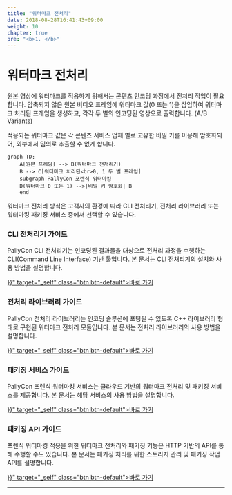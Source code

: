 ```yaml
---
title: "워터마크 전처리"
date: 2018-08-28T16:41:43+09:00
weight: 10
chapter: true
pre: "<b>1. </b>"
---
```


# 워터마크 전처리

원본 영상에 워터마크를 적용하기 위해서는 콘텐츠 인코딩 과정에서 전처리 작업이 필요합니다. 압축되지 않은 원본 비디오 프레임에 워터마크 값(0 또는 1)을 삽입하여 워터마크 처리된 프레임을 생성하고, 각각 두 벌의 인코딩된 영상으로 출력합니다. (A/B Variants)

적용되는 워터마크 값은 각 콘텐츠 서비스 업체 별로 고유한 비밀 키를 이용해 암호화되어, 외부에서 임의로 추출할 수 없게 합니다.

```mermaid
graph TD;
    A[원본 프레임] --> B(워터마크 전처리기)
    B --> C[워터마크 처리된<br>0, 1 두 벌 프레임]
    subgraph PallyCon 포렌식 워터마킹
    D(워터마크 0 또는 1) -->|비밀 키 암호화| B
    end
```

워터마크 전처리 방식은 고객사의 환경에 따라 CLI 전처리기, 전처리 라이브러리 또는 워터마킹 패키징 서비스 중에서 선택할 수 있습니다.

<div class="cards">
<article class="card">
    <div class="text">
        <h3>CLI 전처리기 가이드</h3>
        PallyCon CLI 전처리기는 인코딩된 결과물을 대상으로 전처리 과정을 수행하는 CLI(Command Line Interface) 기반 툴입니다. 본 문서는 CLI 전처리기의 설치와 사용 방법을 설명합니다.<p>
        <a href="{{<ref "cli-preprocessor.ko.md">}}" target="_self" class="btn btn-default">바로 가기</a>
    </div>
</article>
<article class="card">
    <div class="text">
        <h3>전처리 라이브러리 가이드</h3>
        PallyCon 전처리 라이브러리는 인코딩 솔루션에 포팅될 수 있도록 C++ 라이브러리 형태로 구현된 워터마크 전처리 모듈입니다. 본 문서는 전처리 라이브러리의 사용 방법을 설명합니다.<p>
        <a href="{{<ref "preprocessor-library.ko.md">}}" target="_self" class="btn btn-default">바로 가기</a>
    </div>
</article>
<article class="card">
    <div class="text">
        <h3>패키징 서비스 가이드</h3>
        PallyCon 포렌식 워터마킹 서비스는 클라우드 기반의 워터마크 전처리 및 패키징 서비스를 제공합니다. 본 문서는 해당 서비스의 사용 방법을 설명합니다.<p>
        <a href="{{<ref "packaging-service.ko.md">}}" target="_self" class="btn btn-default">바로 가기</a>
    </div>
</article>
<article class="card">
    <div class="text">
        <h3>패키징 API 가이드</h3>
        포렌식 워터마킹 적용을 위한 워터마크 전처리와 패키징 기능은 HTTP 기반의 API를 통해 수행할 수도 있습니다. 본 문서는 패키징 처리를 위한 스토리지 관리 및 패키징 작업 API를 설명합니다.<p>
        <a href="{{<ref "packaging-api.ko.md">}}" target="_self" class="btn btn-default">바로 가기</a>
    </div>
</article>
</div>

***
